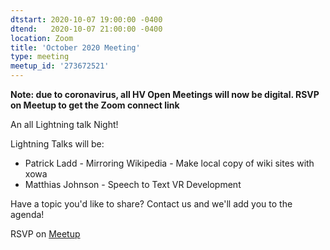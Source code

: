 ```yaml
---
dtstart: 2020-10-07 19:00:00 -0400
dtend:   2020-10-07 21:00:00 -0400
location: Zoom
title: 'October 2020 Meeting'
type: meeting
meetup_id: '273672521'
---
```


**Note: due to coronavirus, all HV Open Meetings will now be
digital. RSVP on Meetup to get the Zoom connect link**

An all Lightning talk Night!

Lightning Talks will be:

- Patrick Ladd - Mirroring Wikipedia - Make local copy of wiki sites with xowa
- Matthias Johnson - Speech to Text VR Development

Have a topic you'd like to share?  Contact us and we'll add you to the agenda!

RSVP on [Meetup](https://www.meetup.com/hvopen/events/273672521/)
